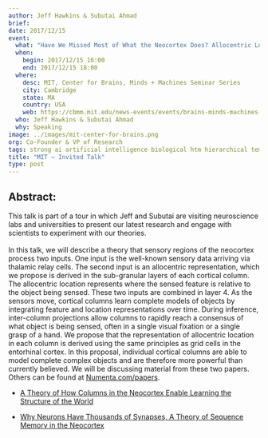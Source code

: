 ```yaml
---
author: Jeff Hawkins & Subutai Ahmad
brief:
date: 2017/12/15
event:
  what: "Have We Missed Most of What the Neocortex Does? Allocentric Location as the Basis of Perception"
  when:
    begin: 2017/12/15 16:00
    end: 2017/12/15 18:00
  where:
    desc: MIT, Center for Brains, Minds + Machines Seminar Series
    city: Cambridge
    state: MA
    country: USA
    web: https://cbmm.mit.edu/news-events/events/brains-minds-machines-seminar-series-jeff-hawkins
  who: Jeff Hawkins & Subutai Ahmad
  why: Speaking
image: ../images/mit-center-for-brains.png
org: Co-Founder & VP of Research
tags: strong ai artificial intelligence biological htm hierarchical temporal memory computing brain neuroscience
title: "MIT – Invited Talk"
type: post
---
```


## Abstract:

This talk is part of a tour in which Jeff and Subutai are visiting neuroscience labs and universities to present our latest research and engage with scientists to experiment with our theories. </br></br>
In this talk, we will describe a theory that sensory regions of the neocortex process two inputs. One input is the well-known sensory data arriving via thalamic relay cells. The second input is an allocentric representation, which we propose is derived in the sub-granular layers of each cortical column. The allocentric location represents where the sensed feature is relative to the object being sensed. These two inputs are combined in layer 4. As the sensors move, cortical columns learn complete models of objects by integrating feature and location representations over time. During inference, inter-column projections allow columns to rapidly reach a consensus of what object is being sensed, often in a single visual fixation or a single grasp of a hand. We propose that the representation of allocentric location in each column is derived using the same principles as grid cells in the entorhinal cortex. In this proposal, individual cortical columns are able to model complete complex objects and are therefore more powerful than currently believed.
We will be discussing material from these two papers. Others can be found at [Numenta.com/papers](https://www.numenta.com/papers).

* [A Theory of How Columns in the Neocortex Enable Learning the Structure of the World](https://doi.org/10.3389/fncir.2017.00081)

* [Why Neurons Have Thousands of Synapses, A Theory of Sequence Memory in the Neocortex](https://doi.org/10.3389/fncir.2016.00023)
